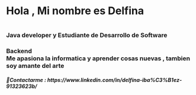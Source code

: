 <h1> Hola , Mi nombre es  Delfina <h1>
<h3> Java developer y Estudiante de Desarrollo de Software <h3>
<p> Backend <br> Me apasiona la informatica y aprender cosas nuevas , tambien soy amante del arte  </p>
 <a href: > <i class="fa-solid fa-envelope"></i></a>
<h5>🚀Contactarme : https://www.linkedin.com/in/delfina-iba%C3%B1ez-91323623b/<h5>


